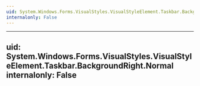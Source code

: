 ```yaml
---
uid: System.Windows.Forms.VisualStyles.VisualStyleElement.Taskbar.BackgroundRight
internalonly: False
---
```


---
uid: System.Windows.Forms.VisualStyles.VisualStyleElement.Taskbar.BackgroundRight.Normal
internalonly: False
---
